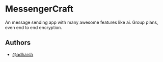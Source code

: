 
# MessengerCraft

An message sending app with many awesome features like ai. Group plans, even end to end encryption.


## Authors

- [@adharsh](https://github.com/unknowncoder-gamer)

